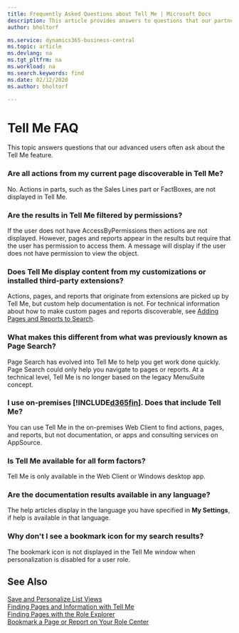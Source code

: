 ```yaml
---
title: Frequently Asked Questions about Tell Me | Microsoft Docs
description: This article provides answers to questions that our partners and customers often ask about Tell Me.
author: bholtorf

ms.service: dynamics365-business-central
ms.topic: article
ms.devlang: na
ms.tgt_pltfrm: na
ms.workload: na
ms.search.keywords: find
ms.date: 02/12/2020
ms.author: bholtorf

---
```

# Tell Me FAQ
This topic answers questions that our advanced users often ask about the Tell Me feature.

### Are all actions from my current page discoverable in Tell Me?
No. Actions in parts, such as the Sales Lines part or FactBoxes, are not displayed in Tell Me.

### Are the results in Tell Me filtered by permissions?
If the user does not have AccessByPermissions then actions are not displayed. However, pages and reports appear in the results but require that the user has permission to access them. A message will display if the user does not have permission to view the object.

### Does Tell Me display content from my customizations or installed third-party extensions?
Actions, pages, and reports that originate from extensions are picked up by Tell Me, but custom help documentation is not. For technical information about how to make custom pages and reports discoverable, see [Adding Pages and Reports to Search](/dynamics365/business-central/dev-itpro/developer/devenv-al-menusuite-functionality).

### What makes this different from what was previously known as Page Search?
Page Search has evolved into Tell Me to help you get work done quickly. Page Search could only help you navigate to pages or reports. At a technical level, Tell Me is no longer based on the legacy MenuSuite concept.

### I use on-premises [!INCLUDE[d365fin](includes/d365fin_md.md)]. Does that include Tell Me?
You can use Tell Me in the on-premises Web Client to find actions, pages, and reports, but not documentation, or apps and consulting services on AppSource.

### Is Tell Me available for all form factors?
Tell Me is only available in the Web Client or Windows desktop app.

### Are the documentation results available in any language?
The help articles display in the language you have specified in **My Settings**, if help is available in that language.

### Why don't I see a bookmark icon for my search results?
The bookmark icon is not displayed in the Tell Me window when personalization is disabled for a user role.


## See Also  
[Save and Personalize List Views](ui-views.md)  
[Finding Pages and Information with Tell Me](ui-search.md)  
[Finding Pages with the Role Explorer](ui-role-explorer.md)  
[Bookmark a Page or Report on Your Role Center](ui-bookmarks.md)
